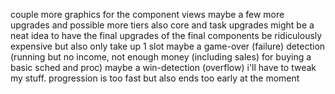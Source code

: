 couple more graphics for the component views
maybe a few more upgrades
and possible more tiers
also core and task upgrades
might be a neat idea to have the final upgrades of the final components be ridiculously expensive but also only take up 1 slot
maybe a game-over (failure) detection (running but no income, not enough money (including sales) for buying a basic sched and proc)
maybe a win-detection (overflow)
i'll have to tweak my stuff. progression is too fast but also ends too early at the moment